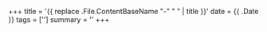 +++
title = '{{ replace .File.ContentBaseName "-" " " | title }}'
date = {{ .Date }}
tags = ['']
summary = ''
+++
